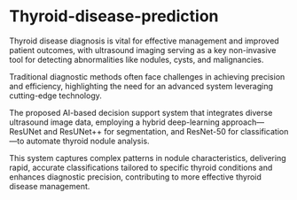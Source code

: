 # Thyroid-disease-prediction

Thyroid disease diagnosis is vital for effective management and improved patient outcomes, with ultrasound imaging serving as a key non-invasive tool for detecting abnormalities like nodules, cysts, and malignancies. 

Traditional diagnostic methods often face challenges in achieving precision and efficiency, highlighting the need for an advanced system leveraging cutting-edge technology. 

The proposed AI-based decision support system that integrates diverse ultrasound image data, employing a hybrid deep-learning approach—ResUNet and ResUNet++ for segmentation, and ResNet-50 for classification—to automate thyroid nodule analysis. 

This system captures complex patterns in nodule characteristics, delivering rapid, accurate classifications tailored to specific thyroid conditions and enhances diagnostic precision, contributing to more effective thyroid disease management.
